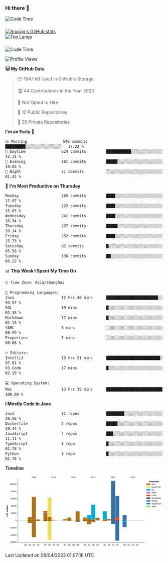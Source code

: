 ### Hi there 👋 

![Code Time](https://img.shields.io/endpoint?style=flat&url=https://codetime-api.datreks.com/badge/1061?logoColor=white%26project=%26recentMS=0%26showProject=false)

<!--
**Muyiafan/Muyiafan** is a ✨ _special_ ✨ repository because its `README.md` (this file) appears on your GitHub profile.

Here are some ideas to get you started:

- 🔭 I’m currently working on ...
- 🌱 I’m currently learning ...
- 👯 I’m looking to collaborate on ...
- 🤔 I’m looking for help with ...
- 💬 Ask me about ...
- 📫 How to reach me: ...
- 😄 Pronouns: ...
- ⚡ Fun fact: ...
-->

### 

[![Anurag's GitHub stats](https://github-readme-stats.vercel.app/api?username=Muyiafan)](https://github.com/anuraghazra/github-readme-stats)
<br>
[![Top Langs](https://github-readme-stats.vercel.app/api/top-langs/?username=Muyiafan)](https://github.com/anuraghazra/github-readme-stats)

### 

<!--START_SECTION:waka-->
![Code Time](http://img.shields.io/badge/Code%20Time-5%2C709%20hrs%206%20mins-blue)

![Profile Views](http://img.shields.io/badge/Profile%20Views-0-blue)

**🐱 My GitHub Data** 

> 📦 154.1 kB Used in GitHub's Storage 
 > 
> 🏆 44 Contributions in the Year 2023
 > 
> 🚫 Not Opted to Hire
 > 
> 📜 12 Public Repositories 
 > 
> 🔑 35 Private Repositories 
 > 
**I'm an Early 🐤** 

```text
🌞 Morning                549 commits         █████████░░░░░░░░░░░░░░░░   37.22 % 
🌆 Daytime                624 commits         ███████████░░░░░░░░░░░░░░   42.31 % 
🌃 Evening                281 commits         █████░░░░░░░░░░░░░░░░░░░░   19.05 % 
🌙 Night                  21 commits          ░░░░░░░░░░░░░░░░░░░░░░░░░   01.42 % 
```
📅 **I'm Most Productive on Thursday** 

```text
Monday                   265 commits         ████░░░░░░░░░░░░░░░░░░░░░   17.97 % 
Tuesday                  222 commits         ████░░░░░░░░░░░░░░░░░░░░░   15.05 % 
Wednesday                241 commits         ████░░░░░░░░░░░░░░░░░░░░░   16.34 % 
Thursday                 297 commits         █████░░░░░░░░░░░░░░░░░░░░   20.14 % 
Friday                   232 commits         ████░░░░░░░░░░░░░░░░░░░░░   15.73 % 
Saturday                 82 commits          █░░░░░░░░░░░░░░░░░░░░░░░░   05.56 % 
Sunday                   136 commits         ██░░░░░░░░░░░░░░░░░░░░░░░   09.22 % 
```


📊 **This Week I Spent My Time On** 

```text
🕑︎ Time Zone: Asia/Shanghai

💬 Programming Languages: 
Java                     12 hrs 46 mins      ███████████████████████░░   93.57 % 
SQL                      19 mins             █░░░░░░░░░░░░░░░░░░░░░░░░   02.38 % 
Markdown                 17 mins             █░░░░░░░░░░░░░░░░░░░░░░░░   02.13 % 
YAML                     8 mins              ░░░░░░░░░░░░░░░░░░░░░░░░░   00.99 % 
Properties               5 mins              ░░░░░░░░░░░░░░░░░░░░░░░░░   00.68 % 

🔥 Editors: 
IntelliJ                 13 hrs 21 mins      ████████████████████████░   97.81 % 
VS Code                  17 mins             █░░░░░░░░░░░░░░░░░░░░░░░░   02.19 % 

💻 Operating System: 
Mac                      13 hrs 39 mins      █████████████████████████   100.00 % 
```

**I Mostly Code in Java** 

```text
Java                     11 repos            ████████░░░░░░░░░░░░░░░░░   30.56 % 
Dockerfile               7 repos             █████░░░░░░░░░░░░░░░░░░░░   19.44 % 
JavaScript               4 repos             ███░░░░░░░░░░░░░░░░░░░░░░   11.11 % 
TypeScript               1 repo              █░░░░░░░░░░░░░░░░░░░░░░░░   02.78 % 
Python                   1 repo              █░░░░░░░░░░░░░░░░░░░░░░░░   02.78 % 
```



**Timeline**

![Lines of Code chart](https://raw.githubusercontent.com/Muyiafan/Muyiafan/main/assets/bar_graph.png)


 Last Updated on 08/04/2023 01:07:16 UTC
<!--END_SECTION:waka-->
